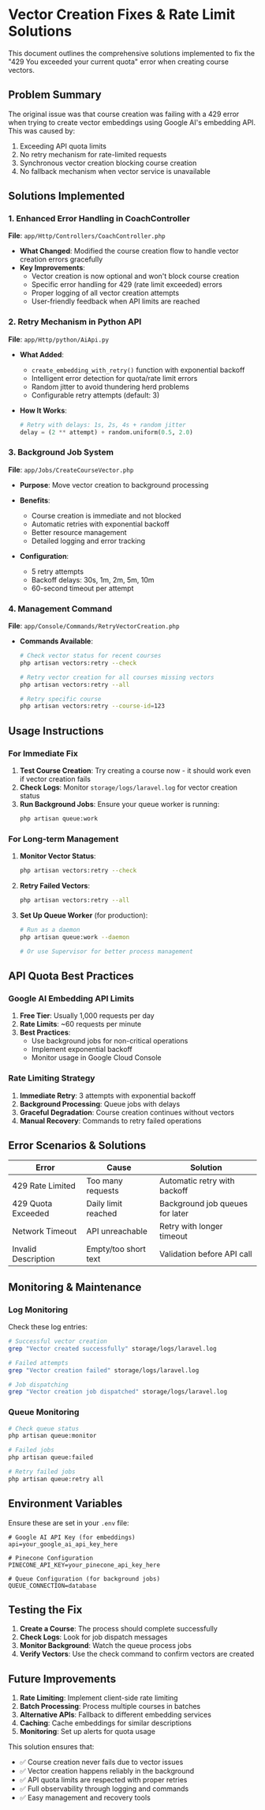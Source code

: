 # Vector Creation Fixes & Rate Limit Solutions

This document outlines the comprehensive solutions implemented to fix the "429 You exceeded your current quota" error when creating course vectors.

## Problem Summary

The original issue was that course creation was failing with a 429 error when trying to create vector embeddings using Google AI's embedding API. This was caused by:

1. Exceeding API quota limits
2. No retry mechanism for rate-limited requests
3. Synchronous vector creation blocking course creation
4. No fallback mechanism when vector service is unavailable

## Solutions Implemented

### 1. Enhanced Error Handling in CoachController

**File**: `app/Http/Controllers/CoachController.php`

- **What Changed**: Modified the course creation flow to handle vector creation errors gracefully
- **Key Improvements**:
  - Vector creation is now optional and won't block course creation
  - Specific error handling for 429 (rate limit exceeded) errors
  - Proper logging of all vector creation attempts
  - User-friendly feedback when API limits are reached

### 2. Retry Mechanism in Python API

**File**: `app/Http/python/AiApi.py`

- **What Added**:
  - `create_embedding_with_retry()` function with exponential backoff
  - Intelligent error detection for quota/rate limit errors
  - Random jitter to avoid thundering herd problems
  - Configurable retry attempts (default: 3)

- **How It Works**:
  ```python
  # Retry with delays: 1s, 2s, 4s + random jitter
  delay = (2 ** attempt) + random.uniform(0.5, 2.0)
  ```

### 3. Background Job System

**File**: `app/Jobs/CreateCourseVector.php`

- **Purpose**: Move vector creation to background processing
- **Benefits**:
  - Course creation is immediate and not blocked
  - Automatic retries with exponential backoff
  - Better resource management
  - Detailed logging and error tracking

- **Configuration**:
  - 5 retry attempts
  - Backoff delays: 30s, 1m, 2m, 5m, 10m
  - 60-second timeout per attempt

### 4. Management Command

**File**: `app/Console/Commands/RetryVectorCreation.php`

- **Commands Available**:
  ```bash
  # Check vector status for recent courses
  php artisan vectors:retry --check
  
  # Retry vector creation for all courses missing vectors
  php artisan vectors:retry --all
  
  # Retry specific course
  php artisan vectors:retry --course-id=123
  ```

## Usage Instructions

### For Immediate Fix

1. **Test Course Creation**: Try creating a course now - it should work even if vector creation fails
2. **Check Logs**: Monitor `storage/logs/laravel.log` for vector creation status
3. **Run Background Jobs**: Ensure your queue worker is running:
   ```bash
   php artisan queue:work
   ```

### For Long-term Management

1. **Monitor Vector Status**:
   ```bash
   php artisan vectors:retry --check
   ```

2. **Retry Failed Vectors**:
   ```bash
   php artisan vectors:retry --all
   ```

3. **Set Up Queue Worker** (for production):
   ```bash
   # Run as a daemon
   php artisan queue:work --daemon
   
   # Or use Supervisor for better process management
   ```

## API Quota Best Practices

### Google AI Embedding API Limits

1. **Free Tier**: Usually 1,000 requests per day
2. **Rate Limits**: ~60 requests per minute
3. **Best Practices**:
   - Use background jobs for non-critical operations
   - Implement exponential backoff
   - Monitor usage in Google Cloud Console

### Rate Limiting Strategy

1. **Immediate Retry**: 3 attempts with exponential backoff
2. **Background Processing**: Queue jobs with delays
3. **Graceful Degradation**: Course creation continues without vectors
4. **Manual Recovery**: Commands to retry failed operations

## Error Scenarios & Solutions

| Error | Cause | Solution |
|-------|-------|----------|
| 429 Rate Limited | Too many requests | Automatic retry with backoff |
| 429 Quota Exceeded | Daily limit reached | Background job queues for later |
| Network Timeout | API unreachable | Retry with longer timeout |
| Invalid Description | Empty/too short text | Validation before API call |

## Monitoring & Maintenance

### Log Monitoring

Check these log entries:
```bash
# Successful vector creation
grep "Vector created successfully" storage/logs/laravel.log

# Failed attempts
grep "Vector creation failed" storage/logs/laravel.log

# Job dispatching
grep "Vector creation job dispatched" storage/logs/laravel.log
```

### Queue Monitoring

```bash
# Check queue status
php artisan queue:monitor

# Failed jobs
php artisan queue:failed

# Retry failed jobs
php artisan queue:retry all
```

## Environment Variables

Ensure these are set in your `.env` file:

```env
# Google AI API Key (for embeddings)
api=your_google_ai_api_key_here

# Pinecone Configuration
PINECONE_API_KEY=your_pinecone_api_key_here

# Queue Configuration (for background jobs)
QUEUE_CONNECTION=database
```

## Testing the Fix

1. **Create a Course**: The process should complete successfully
2. **Check Logs**: Look for job dispatch messages
3. **Monitor Background**: Watch the queue process jobs
4. **Verify Vectors**: Use the check command to confirm vectors are created

## Future Improvements

1. **Rate Limiting**: Implement client-side rate limiting
2. **Batch Processing**: Process multiple courses in batches
3. **Alternative APIs**: Fallback to different embedding services
4. **Caching**: Cache embeddings for similar descriptions
5. **Monitoring**: Set up alerts for quota usage

This solution ensures that:
- ✅ Course creation never fails due to vector issues
- ✅ Vector creation happens reliably in the background
- ✅ API quota limits are respected with proper retries
- ✅ Full observability through logging and commands
- ✅ Easy management and recovery tools